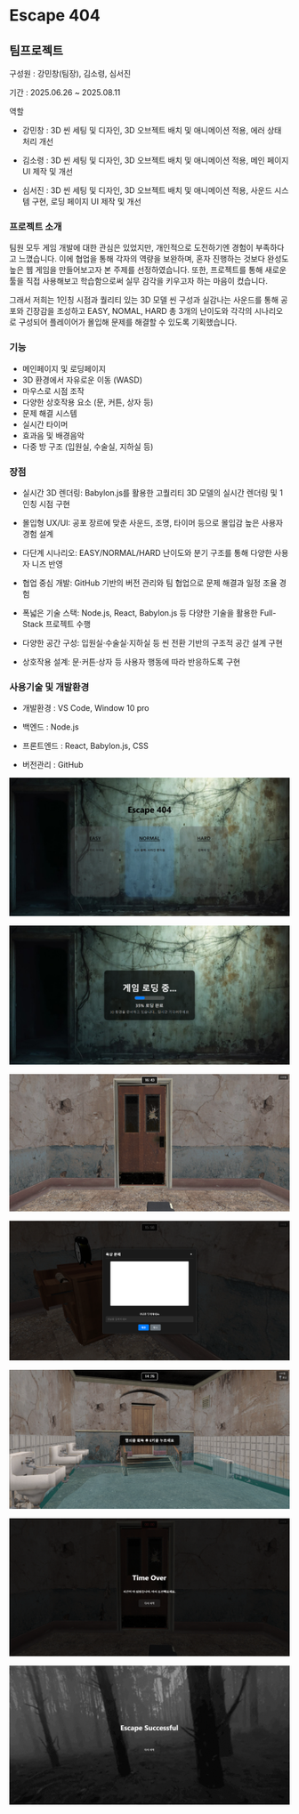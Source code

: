 # Escape 404 

## 팀프로젝트

구성원 : 강민창(팀장), 김소령, 심서진

기간 : 2025.06.26 ~ 2025.08.11

역할

- 강민창 : 3D 씬 세팅 및 디자인, 3D 오브젝트 배치 및 애니메이션 적용, 에러 상태 처리 개선

- 김소령 : 3D 씬 세팅 및 디자인, 3D 오브젝트 배치 및 애니메이션 적용, 메인 페이지 UI 제작 및 개선

- 심서진 : 3D 씬 세팅 및 디자인, 3D 오브젝트 배치 및 애니메이션 적용, 사운드 시스템 구현, 로딩 페이지 UI 제작 및 개선

### 프로젝트 소개

팀원 모두 게임 개발에 대한 관심은 있었지만, 개인적으로 도전하기엔 경험이 부족하다고 느꼈습니다. 
이에 협업을 통해 각자의 역량을 보완하며, 혼자 진행하는 것보다 완성도 높은 웹 게임을 만들어보고자 본 주제를 선정하였습니다. 
또한, 프로젝트를 통해 새로운 툴을 직접 사용해보고 학습함으로써 실무 감각을 키우고자 하는 마음이 컸습니다.

그래서 저희는 1인칭 시점과 퀄리티 있는 3D 모델 씬 구성과 실감나는 사운드를 통해 공포와 긴장감을 조성하고 
EASY, NOMAL, HARD 총 3개의 난이도와  각각의 시나리오로 구성되어 플레이어가 몰입해 문제를 해결할 수 있도록 기획했습니다.

### 기능

- 메인페이지 및 로딩페이지 
- 3D 환경에서 자유로운 이동 (WASD)
- 마우스로 시점 조작
- 다양한 상호작용 요소 (문, 커튼, 상자 등)
- 문제 해결 시스템
- 실시간 타이머
- 효과음 및 배경음악
- 다중 방 구조 (입원실, 수술실, 지하실 등)

### 장점

- 실시간 3D 렌더링: Babylon.js를 활용한 고퀄리티 3D 모델의 실시간 렌더링 및 1인칭 시점 구현

- 몰입형 UX/UI: 공포 장르에 맞춘 사운드, 조명, 타이머 등으로 몰입감 높은 사용자 경험 설계

- 다단계 시나리오: EASY/NORMAL/HARD 난이도와 분기 구조를 통해 다양한 사용자 니즈 반영

- 협업 중심 개발: GitHub 기반의 버전 관리와 팀 협업으로 문제 해결과 일정 조율 경험

- 폭넓은 기술 스택: Node.js, React, Babylon.js 등 다양한 기술을 활용한 Full-Stack 프로젝트 수행

- 다양한 공간 구성: 입원실·수술실·지하실 등 씬 전환 기반의 구조적 공간 설계 구현

- 상호작용 설계: 문·커튼·상자 등 사용자 행동에 따라 반응하도록 구현

### 사용기술 및 개발환경

- 개발환경 : VS Code, Window 10 pro

- 백엔드 : Node.js

- 프론트엔드 : React, Babylon.js, CSS

- 버전관리 : GitHub

![난이도](image.png)

![로딩중](image-1.png)

![타이머](image-2.png)

![문제](image-3.png)

![아이템 획득과 안내 메세지](image-4.png)

![타임오버](image-5.png)

![탈출 성공](image-6.png)

